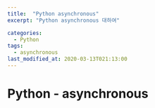 ```yaml
---
title:  "Python asynchronous"
excerpt: "Python asynchronous 대하여"

categories:
  - Python
tags:
  - asynchronous
last_modified_at: 2020-03-13T021:13:00
---
```


# Python - asynchronous
